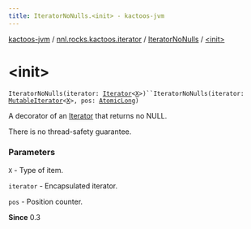 ```yaml
---
title: IteratorNoNulls.<init> - kactoos-jvm
---
```


[kactoos-jvm](../../index.html) / [nnl.rocks.kactoos.iterator](../index.html) / [IteratorNoNulls](index.html) / [&lt;init&gt;](./-init-.html)

# &lt;init&gt;

`IteratorNoNulls(iterator: `[`Iterator`](https://kotlinlang.org/api/latest/jvm/stdlib/kotlin.collections/-iterator/index.html)`<`[`X`](index.html#X)`>)``IteratorNoNulls(iterator: `[`MutableIterator`](https://kotlinlang.org/api/latest/jvm/stdlib/kotlin.collections/-mutable-iterator/index.html)`<`[`X`](index.html#X)`>, pos: `[`AtomicLong`](http://docs.oracle.com/javase/8/docs/api/java/util/concurrent/atomic/AtomicLong.html)`)`

A decorator of an [Iterator](https://kotlinlang.org/api/latest/jvm/stdlib/kotlin.collections/-iterator/index.html) that returns no NULL.

There is no thread-safety guarantee.

### Parameters

`X` - Type of item.

`iterator` - Encapsulated iterator.

`pos` - Position counter.

**Since**
0.3

